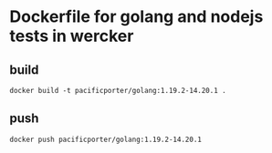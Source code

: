 # Dockerfile for golang and nodejs tests in wercker

## build

```
docker build -t pacificporter/golang:1.19.2-14.20.1 .
```

## push

```
docker push pacificporter/golang:1.19.2-14.20.1
```
